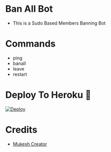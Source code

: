 # Ban All Bot

- This is a Sudo Based Members Banning Bot 
 
# Commands
- ping
- banall
- leave 
- restart

# Deploy To Heroku 🚀
[![Deploy](https://www.herokucdn.com/deploy/button.svg)](https://heroku.com/deploy?template=https://github.com/01-Meyitzade-01/BanAllBot)

# Credits
* [Mukesh Creator](https://github.com/itz_mst_boy)

